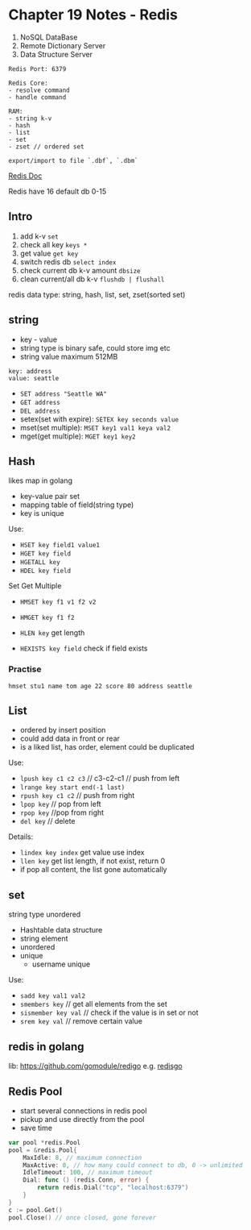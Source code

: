 # Chapter 19 Notes - Redis

1. NoSQL DataBase 
2. Remote Dictionary Server
3. Data Structure Server

```
Redis Port: 6379

Redis Core:
- resolve command
- handle command

RAM:
- string k-v
- hash
- list
- set
- zset // ordered set

export/import to file `.dbf`, `.dbm`
```

[Redis Doc](https://redisdoc.com)

Redis have 16 default db 0-15

## Intro
1. add k-v `set`
2. check all key `keys *`
3. get value `get key`
4. switch redis db `select index`
5. check current db k-v amount `dbsize`
6. clean current/all db k-v `flushdb | flushall`

redis data type: string, hash, list, set, zset(sorted set)

## string

- key - value
- string type is binary safe, could store img etc
- string value maximum 512MB

```
key: address
value: seattle

```
- `SET address "Seattle WA"`
- `GET address`
- `DEL address`
- setex(set with expire): `SETEX key seconds value`
- mset(set multiple): `MSET key1 val1 keya val2`
- mget(get multiple): `MGET key1 key2`

## Hash
likes map in golang

- key-value pair set
- mapping table of field(string type)
- key is unique

Use: 
- `HSET key field1 value1`  
- `HGET key field`    
- `HGETALL key`  
- `HDEL key field`

Set Get Multiple  
- `HMSET key f1 v1 f2 v2` 
- `HMGET key f1 f2`

- `HLEN key` get length
- `HEXISTS key field` check if field exists

### Practise
```redis
hmset stu1 name tom age 22 score 80 address seattle
```

## List

- ordered by insert position
- could add data in front or rear
- is a liked list, has order, element could be duplicated

Use:
- `lpush key c1 c2 c3` // c3-c2-c1 // push from left
- `lrange key start end(-1 last)`
- `rpush key c1 c2` // push from right
- `lpop key` // pop from left
- `rpop key` //pop from right
- `del key` // delete

Details:
- `lindex key index` get value use index
- `llen key` get list length, if not exist, return 0
- if pop all content, the list gone automatically


## set

string type unordered
- Hashtable data structure
- string element
- unordered
- unique
    - username unique

Use:
- `sadd key val1 val2`
- `smembers key` // get all elements from the set
- `sismember key val` // check if the value is in set or not
- `srem key val` // remove certain value


## redis in golang
lib: https://github.com/gomodule/redigo
e.g. [redisgo](redis01/main/main.go) 

## Redis Pool
- start several connections in redis pool
- pickup and use directly from the pool
- save time

```go
var pool *redis.Pool
pool = &redis.Pool{
	MaxIdle: 8, // maximum connection
	MaxActive: 0, // how many could connect to db, 0 -> unlimited
	IdleTimeout: 100, // maximum timeout
	Dial: func () (redis.Conn, error) {
        return redis.Dial("tcp", "localhost:6379")
	}
}
c := pool.Get()
pool.Close() // once closed, gone forever
```